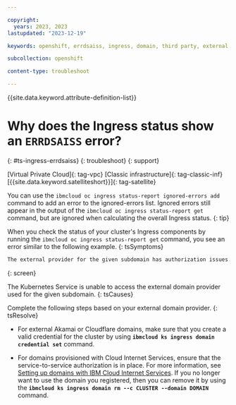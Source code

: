 ```yaml
---

copyright: 
  years: 2023, 2023
lastupdated: "2023-12-19"

keywords: openshift, errdsaiss, ingress, domain, third party, external domain

subcollection: openshift

content-type: troubleshoot

---
```


{{site.data.keyword.attribute-definition-list}}

# Why does the Ingress status show an `ERRDSAISS` error?
{: #ts-ingress-errdsaiss}
{: troubleshoot}
{: support}

[Virtual Private Cloud]{: tag-vpc} [Classic infrastructure]{: tag-classic-inf} [{{site.data.keyword.satelliteshort}}]{: tag-satellite}


You can use the `ibmcloud oc ingress status-report ignored-errors add` command to add an error to the ignored-errors list. Ignored errors still appear in the output of the `ibmcloud oc ingress status-report get` command, but are ignored when calculating the overall Ingress status.
{: tip}

When you check the status of your cluster's Ingress components by running the `ibmcloud oc ingress status-report get` command, you see an error similar to the following example.
{: tsSymptoms}


```sh
The external provider for the given subdomain has authorization issues (ERRDSAISS).
```
{: screen}


The Kubernetes Service is unable to access the external domain provider used for the given subdomain.
{: tsCauses}

Complete the following steps based on your external domain provider.
{: tsResolve}


- For external Akamai or Cloudflare domains, make sure that you create a valid credential for the cluster by using **`ibmcloud ks ingress domain credential set`** command.

- For domains provisioned with Cloud Internet Services, ensure that the service-to-service authorization is in place. For more information, see [Setting up domains with IBM Cloud Internet Services](/docs/openshift?topic=openshift-ingress-domains&interface=cli#ingress-domain-cis). If you no longer want to use the domain you registered, then you can remove it by using the **`ibmcloud ks ingress domain rm --c CLUSTER --domain DOMAIN`** command.



